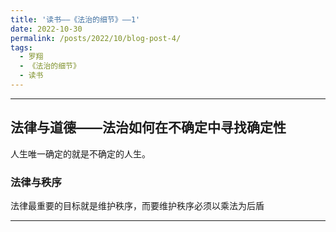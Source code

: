 ```yaml
---
title: '读书——《法治的细节》——1'
date: 2022-10-30
permalink: /posts/2022/10/blog-post-4/
tags:
  - 罗翔
  - 《法治的细节》
  - 读书
---
```


--------

## 法律与道德——法治如何在不确定中寻找确定性

人生唯一确定的就是不确定的人生。

### 法律与秩序

法律最重要的目标就是维护秩序，而要维护秩序必须以乘法为后盾

--------
